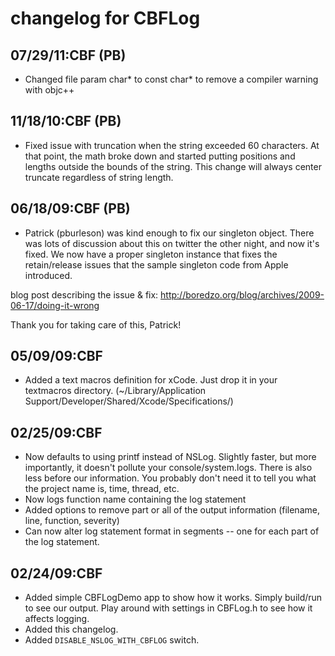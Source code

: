 changelog for CBFLog
===================

07/29/11:CBF (PB)
-----------------
- Changed file param char* to const char* to remove a compiler warning with objc++

11/18/10:CBF (PB)
-----------------
- Fixed issue with truncation when the string exceeded 60 characters. At that point, the math broke down and started putting positions and lengths outside the bounds of the string. This change will always center truncate regardless of string length.

06/18/09:CBF (PB)
------------------
- Patrick (pburleson) was kind enough to fix our singleton object. There was lots of
discussion about this on twitter the other night, and now it's fixed. We
now have a proper singleton instance that fixes the retain/release issues
that the sample singleton code from Apple introduced.

blog post describing the issue & fix: http://boredzo.org/blog/archives/2009-06-17/doing-it-wrong

Thank you for taking care of this, Patrick!

05/09/09:CBF
------------
- Added a text macros definition for xCode. Just drop it in your textmacros
directory. (~/Library/Application
Support/Developer/Shared/Xcode/Specifications/)

02/25/09:CBF
------------
- Now defaults to using printf instead of NSLog. Slightly faster, but more
	importantly, it doesn't pollute your console/system.logs. There is also
	less before our information. You probably don't need
	it to tell you what the project name is, time, thread, etc.
- Now logs function name containing the log statement
- Added options to remove part or all of the output information (filename,
	line, function, severity)
- Can now alter log statement format in segments -- one for each part of
the log statement.


02/24/09:CBF
------------
- Added simple CBFLogDemo app to show how it works. Simply build/run to see
	our output. Play around with settings in CBFLog.h to see how it affects
	logging.
- Added this changelog.
- Added `DISABLE_NSLOG_WITH_CBFLOG` switch.

